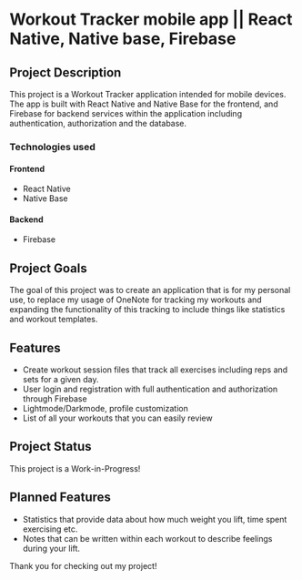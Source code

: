 # Workout Tracker mobile app || React Native, Native base, Firebase

## Project Description

This project is a Workout Tracker application intended for mobile devices. The app is built with React Native and Native Base for the frontend, and Firebase for backend services within the application including authentication, authorization and the database.

### Technologies used

#### Frontend
* React Native
* Native Base

#### Backend
* Firebase

## Project Goals

The goal of this project was to create an application that is for my personal use, to replace my usage of OneNote for tracking my workouts and expanding the functionality of this tracking to include things like statistics and workout templates.

## Features

* Create workout session files that track all exercises including reps and sets for a given day.
* User login and registration with full authentication and authorization through Firebase
* Lightmode/Darkmode, profile customization
* List of all your workouts that you can easily review
 

## Project Status

This project is a Work-in-Progress!

## Planned Features
* Statistics that provide data about how much weight you lift, time spent exercising etc.
* Notes that can be written within each workout to describe feelings during your lift.


Thank you for checking out my project!






